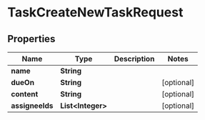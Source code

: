 

# TaskCreateNewTaskRequest


## Properties

| Name | Type | Description | Notes |
|------------ | ------------- | ------------- | -------------|
|**name** | **String** |  |  |
|**dueOn** | **String** |  |  [optional] |
|**content** | **String** |  |  [optional] |
|**assigneeIds** | **List&lt;Integer&gt;** |  |  [optional] |



